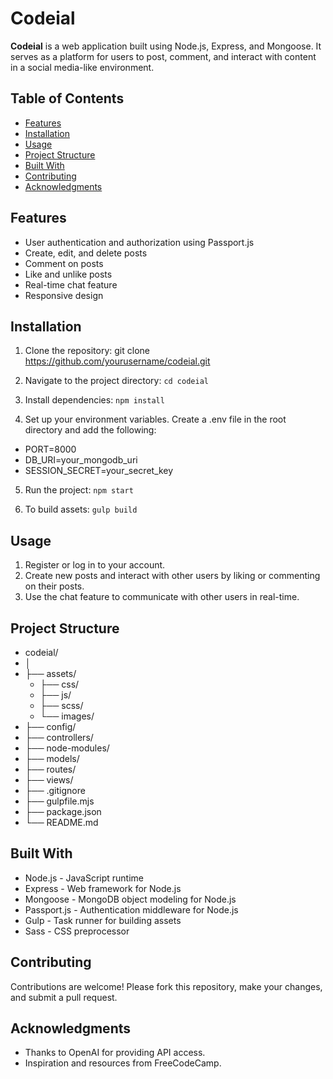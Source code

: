 # Codeial

**Codeial** is a web application built using Node.js, Express, and Mongoose. It serves as a platform for users to post, comment, and interact with content in a social media-like environment.

## Table of Contents

- [Features](#features)
- [Installation](#installation)
- [Usage](#usage)
- [Project Structure](#project-structure)
- [Built With](#built-with)
- [Contributing](#contributing)
- [Acknowledgments](#acknowledgments)

## Features

- User authentication and authorization using Passport.js
- Create, edit, and delete posts
- Comment on posts
- Like and unlike posts
- Real-time chat feature
- Responsive design

## Installation

1. Clone the repository:
   git clone https://github.com/yourusername/codeial.git

2. Navigate to the project directory:
   `cd codeial`

3. Install dependencies:
`npm install` 

4. Set up your environment variables. Create a .env file in the root directory and add the following:
- PORT=8000
- DB_URI=your_mongodb_uri
- SESSION_SECRET=your_secret_key

5. Run the project:
`npm start`

6. To build assets:
`gulp build`

## Usage
1. Register or log in to your account.
2. Create new posts and interact with other users by liking or commenting on their posts.
3. Use the chat feature to communicate with other users in real-time.

## Project Structure
- codeial/
- │
- ├── assets/
     -  ├── css/
    -  ├── js/
    -  ├── scss/
    -  └── images/
- ├── config/
- ├── controllers/
- ├── node-modules/
- ├── models/
- ├── routes/
- ├── views/
- ├── .gitignore
- ├── gulpfile.mjs
- ├── package.json
- └── README.md

## Built With
- Node.js - JavaScript runtime
- Express - Web framework for Node.js
- Mongoose - MongoDB object modeling for Node.js
- Passport.js - Authentication middleware for Node.js
- Gulp - Task runner for building assets
- Sass - CSS preprocessor

## Contributing
Contributions are welcome! Please fork this repository, make your changes, and submit a pull request.


## Acknowledgments
- Thanks to OpenAI for providing API access.
- Inspiration and resources from FreeCodeCamp.

